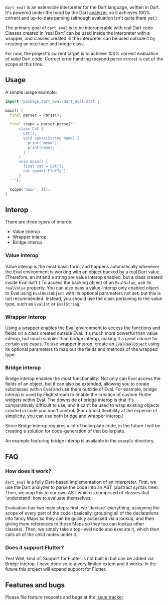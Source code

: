 `dart_eval` is an extensible interpreter for the Dart language, written in Dart. 
It's powered under the hood by the Dart [analyzer](https://pub.dev/packages/analyzer),
so it achieves 100% correct and up-to-date parsing (although evaluation isn't quite there yet.)

The primary goal of `dart_eval` is to be interoperable with real Dart code.
Classes created in 'real Dart' can be used inside the interpreter with a
wrapper, and classes created in the interpreter can be used outside it by
creating an interface and bridge class.

For now, the project's current target is to achieve 100% correct evaluation of *valid*
Dart code. Correct error handling (beyond parse errors) is out of the scope at this
time.

## Usage

A simple usage example:

```dart
import 'package:dart_eval/dart_eval.dart';

main() {
  final parser = Parse();

  final scope = parser.parse('''
      class Cat {
        Cat();
        void speak(String name) {
          print('meow');
          print(name);
        }
      }
      void main() {
        final cat = Cat();
        cat.speak('Fluffy');
      }
  ''');

  scope('main', []);
}
```

## Interop

There are three types of interop:
* Value interop
* Wrapper interop
* Bridge interop

### Value interop

Value interop is the most basic form, and happens automatically whenever the Eval
environment is working with an object backed by a real Dart value. (Therefore, an
int and a string are value interop enabled, but a class created inside Eval isn't.)
To access the backing object of an `EvalValue`, use its `realValue` property. You
can also pass a value-interop only enabled object to Eval using `EvalRealObject`
with its optional parameters not set, but this is not recommended. Instead, you
should use the class pertaining to the value type, such as `EvalInt` or `EvalString`.

### Wrapper interop

Using a wrapper enables the Eval environment to access the functions and fields on
a class created outside Eval. It's much more powerful than value interop, but much
simpler than bridge interop, making it a great choice for certain use cases. To use
wrapper interop, create an `EvalRealObject` using its optional parameters to map out
the fields and methods of the wrapped type.

### Bridge interop

Bridge interop enables the most functionality: Not only can Eval access the fields
of an object, but it can also be extended, allowing you to create subclasses within Eval
and use them outside of Eval. For example, bridge interop is used by 
Flightstream to enable the creation of custom Flutter widgets within Eval. 
The downside of bridge interop is that it's comparatively difficult to use, and
it can't be used to wrap existing objects created in code you don't control. (For utmost
flexibility at the expense of simplicity, you can use both bridge and wrapper interop.)

Since Bridge interop requires a lot of boilerplate code, in the future I will be creating
a solution for code-generation of that boilerplate.

An example featuring bridge interop is available in the `example` directory.

## FAQ

### How does it work?

`dart_eval` is a fully Dart-based implementation of an interpreter. First, we use the Dart
analyzer to parse the code into an AST (abstract syntax tree). Then, we map this to our
own AST which is comprised of classes that 'understand' how to evaluate themselves.

Evaluation has two main steps: first, we 'declare' everything, assigning the
scope of every part of the code (basically, grouping all of the declarations into fancy Maps so
they can be quickly accessed via a lookup, and then giving them references to those Maps so
they too can lookup other classes). Then, we simply take a top-level node and execute it, which
then calls all of the child nodes under it.

### Does it support Flutter?

Yes! Well, kind of. Support for Flutter is not built in but can be added via Bridge interop.
I have done so to a very limited extent and it works. In the future this project will expand
support for Flutter.

## Features and bugs

Please file feature requests and bugs at the [issue tracker][tracker].

[tracker]: http://github.com/ethanblake4/dart_eval/issues
